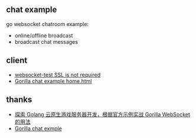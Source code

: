 ## chat example

go websocket chatroom example:

* online/offline broadcast
* broadcast chat messages


## client

* [websocket-test SSL is not required](http://www.websocket-test.com/) 
* [Gorilla chat example home.html](https://github.com/gorilla/websocket/tree/master/examples/chat)

## thanks
* [探索 Golang 云原生游戏服务器开发，根据官方示例实战 Gorilla WebSocket 的用法](https://juejin.cn/post/6872641375297339399)
* [Gorilla chat exmple](https://github.com/gorilla/websocket/tree/master/examples/chat)
